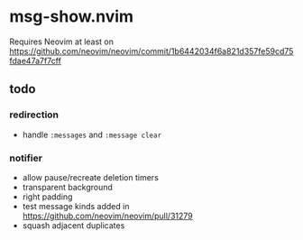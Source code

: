 # msg-show.nvim
Requires Neovim at least on https://github.com/neovim/neovim/commit/1b6442034f6a821d357fe59cd75fdae47a7f7cff

## todo
### redirection
- handle `:messages` and `:message clear`
### notifier
- allow pause/recreate deletion timers
- transparent background
- right padding
- test message kinds added in https://github.com/neovim/neovim/pull/31279
- squash adjacent duplicates

